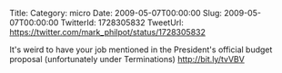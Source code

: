 Title: 
Category: micro
Date: 2009-05-07T00:00:00
Slug: 2009-05-07T00:00:00
TwitterId: 1728305832
TweetUrl: https://twitter.com/mark_philpot/status/1728305832

It's weird to have your job mentioned in the President's official budget proposal (unfortunately under Terminations) http://bit.ly/tvVBV